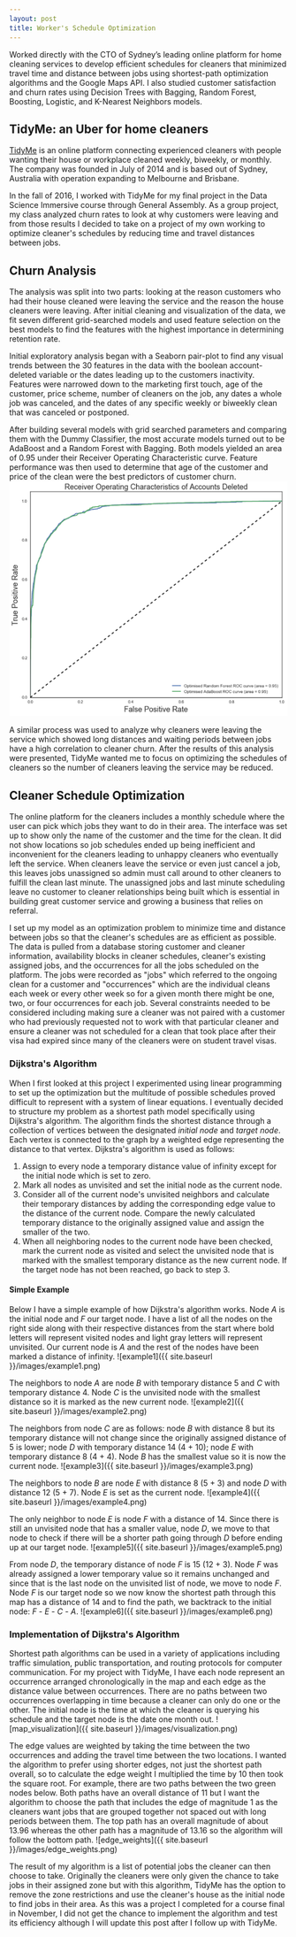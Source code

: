 ```yaml
---
layout: post
title: Worker's Schedule Optimization
---
```


Worked directly with the CTO of Sydney’s leading online platform for home cleaning services to develop efficient schedules for cleaners that minimized travel time and distance between jobs using shortest-path optimization algorithms and the Google Maps API. I also studied customer satisfaction and churn rates using Decision Trees with Bagging, Random Forest, Boosting, Logistic, and K-Nearest Neighbors models.

## TidyMe: an Uber for home cleaners

[TidyMe](https://www.tidyme.com.au/) is an online platform connecting experienced cleaners with people wanting their house or workplace cleaned weekly, biweekly, or monthly. The company was founded in July of 2014 and is based out of Sydney, Australia with operation expanding to Melbourne and Brisbane.

In the fall of 2016, I worked with TidyMe for my final project in the Data Science Immersive course through General Assembly. As a group project, my class analyzed churn rates to look at why customers were leaving and from those results I decided to take on a project of my own working to optimize cleaner's schedules by reducing time and travel distances between jobs.

## Churn Analysis

The analysis was split into two parts: looking at the reason customers who had their house cleaned were leaving the service and the reason the house cleaners were leaving. After initial cleaning and visualization of the data, we fit seven different grid-searched models and used feature selection on the best models to find the features with the highest importance in determining retention rate.

Initial exploratory analysis began with a Seaborn pair-plot to find any visual trends between the 30 features in the data with the boolean account-deleted variable or the dates leading up to the customers inactivity. Features were narrowed down to the marketing first touch, age of the customer, price scheme, number of cleaners on the job, any dates a whole job was canceled, and the dates of any specific weekly or biweekly clean that was canceled or postponed.

After building several models with grid searched parameters and comparing them with the Dummy Classifier, the most accurate models turned out to be AdaBoost and a Random Forest with Bagging. Both models yielded an area of 0.95 under their Receiver Operating Characteristic curve. Feature performance was then used to determine that age of the customer and price of the clean were the best predictors of customer churn.
![ROC](/images/roc_curve.PNG)

A similar process was used to analyze why cleaners were leaving the service which showed long distances and waiting periods between jobs have a high correlation to cleaner churn. After the results of this analysis were presented, TidyMe wanted me to focus on optimizing the schedules of cleaners so the number of cleaners leaving the service may be reduced.

## Cleaner Schedule Optimization

The online platform for the cleaners includes a monthly schedule where the user can pick which jobs they want to do in their area. The interface was set up to show only the name of the customer and the time for the clean. It did not show locations so job schedules ended up being inefficient and inconvenient for the cleaners leading to unhappy cleaners who eventually left the service. When cleaners leave the service or even just cancel a job, this leaves jobs unassigned so admin must call around to other cleaners to fulfill the clean last minute. The unassigned jobs and last minute scheduling leave no customer to cleaner relationships being built which is essential in building great customer service and growing a business that relies on referral.

I set up my model as an optimization problem to minimize time and distance between jobs so that the cleaner's schedules are as efficient as possible. The data is pulled from a database storing customer and cleaner information, availability blocks in cleaner schedules, cleaner's existing assigned jobs, and the occurrences for all the jobs scheduled on the platform. The jobs were recorded as "jobs" which referred to the ongoing clean for a customer and "occurrences" which are the individual cleans each week or every other week so for a given month there might be one, two, or four occurrences for each job. Several constraints needed to be considered including making sure a cleaner was not paired with a customer who had previously requested not to work with that particular cleaner and ensure a cleaner was not scheduled for a clean that took place after their visa had expired since many of the cleaners were on student travel visas.

### Dijkstra's Algorithm

When I first looked at this project I experimented using linear programming to set up the optimization but the multitude of possible schedules proved difficult to represent with a system of linear equations. I eventually decided to structure my problem as a shortest path model specifically using Dijkstra's algorithm. The algorithm finds the shortest distance through a collection of vertices between the designated *initial node* and *target node*. Each vertex is connected to the graph by a weighted edge representing the distance to that vertex. Dijkstra's algorithm is used as follows:
1. Assign to every node a temporary distance value of infinity except for the initial node which is set to zero.
2. Mark all nodes as unvisited and set the initial node as the current node.
3. Consider all of the current node's unvisited neighbors and calculate their temporary distances by adding the corresponding edge value to the distance of the current node. Compare the newly calculated temporary distance to the originally assigned value and assign the smaller of the two.
4. When all neighboring nodes to the current node have been checked, mark the current node as visited and select the unvisited node that is marked with the smallest temporary distance as the new current node. If the target node has not been reached, go back to step 3.

#### Simple Example

Below I have a simple example of how Dijkstra's algorithm works. Node *A* is the initial node and *F* our target node. I have a list of all the nodes on the right side along with their respective distances from the start where bold letters will represent visited nodes and light gray letters will represent unvisited. Our current node is *A* and the rest of the nodes have been marked a distance of infinity.
![example1]({{ site.baseurl }}/images/example1.png)

The neighbors to node *A* are node *B* with temporary distance 5 and *C* with temporary distance 4. Node *C* is the unvisited node with the smallest distance so it is marked as the new current node.
![example2]({{ site.baseurl }}/images/example2.png)

The neighbors from node *C* are as follows: node *B* with distance 8 but its temporary distance will not change since the originally assigned distance of 5 is lower; node *D* with temporary distance 14 (4 + 10); node *E* with temporary distance 8 (4 + 4). Node *B* has the smallest value so it is now the current node.
![example3]({{ site.baseurl }}/images/example3.png)

The neighbors to node *B* are node *E* with distance 8 (5 + 3) and node *D* with distance 12 (5 + 7). Node *E* is set as the current node.
![example4]({{ site.baseurl }}/images/example4.png)

The only neighbor to node *E* is node *F* with a distance of 14. Since there is still an unvisited node that has a smaller value, node *D*, we move to that node to check if there will be a shorter path going through *D* before ending up at our target node.
![example5]({{ site.baseurl }}/images/example5.png)

From node *D*, the temporary distance of node *F* is 15 (12 + 3). Node *F* was already assigned a lower temporary value so it remains unchanged and since that is the last node on the unvisited list of node, we move to node *F*. Node *F* is our target node so we now know the shortest path through this map has a distance of 14 and to find the path, we backtrack to the initial node: *F* - *E* - *C* - *A*.
![example6]({{ site.baseurl }}/images/example6.png)

### Implementation of Dijkstra's Algorithm

Shortest path algorithms can be used in a variety of applications including traffic simulation, public transportation, and routing protocols for computer communication. For my project with TidyMe, I have each node represent an occurrence arranged chronologically in the map and each edge as the distance value between occurrences. There are no paths between two occurrences overlapping in time because a cleaner can only do one or the other. The initial node is the time at which the cleaner is querying his schedule and the target node is the date one month out.
![map_visualization]({{ site.baseurl }}/images/visualization.png)

The edge values are weighted by taking the time between the two occurrences and adding the travel time between the two locations. I wanted the algorithm to prefer using shorter edges, not just the shortest path overall, so to calculate the edge weight I multiplied the time by 10 then took the square root. For example, there are two paths between the two green nodes below. Both paths have an overall distance of 11 but I want the algorithm to choose the path that includes the edge of magnitude 1 as the cleaners want jobs that are grouped together not spaced out with long periods between them. The top path has an overall magnitude of about 13.96 whereas the other path has a magnitude of 13.16 so the algorithm will follow the bottom path.
![edge_weights]({{ site.baseurl }}/images/edge_weights.png)

The result of my algorithm is a list of potential jobs the cleaner can then choose to take. Originally the cleaners were only given the chance to take jobs in their assigned zone but with this algorithm, TidyMe has the option to remove the zone restrictions and use the cleaner's house as the initial node to find jobs in their area. As this was a project I completed for a course final in November, I did not get the chance to implement the algorithm and test its efficiency although I will update this post after I follow up with TidyMe.